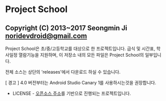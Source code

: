 Project School
=====================================
Copyright (C) 2013~2017 Seongmin Ji <noridevdroid@gmail.com>
----------------------------------------------------------------------------------------------

Project School은 초/중/고등학교를 대상으로 한 프로젝트입니다.
급식 및 시간표, 학사일정 열람기능을 지원하며, 이 저장소 내의 모든 파일은 Project School의 일부입니다.


전체 소스는 상단의 'releases'에서 다운로드 하실 수 있습니다.

[ 경고 ] 4.0 버전부터는 Android Studio Canary 1를 사용하시는것을 권장합니다.


- LICENSE -
[오픈소스 주소](https://bitbucket.org/whdghks913/wondanghighschool)를 기반으로 진행되는 프로젝트입니다.
